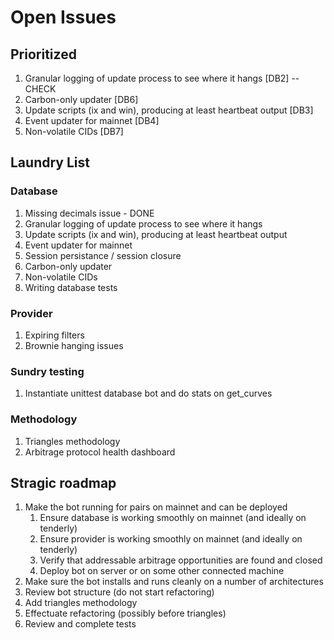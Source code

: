 # Open Issues

## Prioritized

1. Granular logging of update process to see where it hangs [DB2] -- CHECK
1. Carbon-only updater [DB6] 
1. Update scripts (ix and win), producing at least heartbeat output [DB3]
1. Event updater for mainnet [DB4]
1. Non-volatile CIDs [DB7]

## Laundry List

### Database

1. Missing decimals issue - DONE
2. Granular logging of update process to see where it hangs
3. Update scripts (ix and win), producing at least heartbeat output
4. Event updater for mainnet
5. Session persistance / session closure
6. Carbon-only updater
7. Non-volatile CIDs
8. Writing database tests

### Provider

1. Expiring filters
2. Brownie hanging issues

### Sundry testing

1. Instantiate unittest database bot and do stats on get_curves

### Methodology

1. Triangles methodology
2. Arbitrage protocol health dashboard

## Stragic roadmap

1. Make the bot running for pairs on mainnet and can be deployed
    1. Ensure database is working smoothly on mainnet (and ideally on tenderly)
    1. Ensure provider is working smoothly on mainnet (and ideally on tenderly)
    1. Verify that addressable arbitrage opportunities are found and closed
    1. Deploy bot on server or on some other connected machine
1. Make sure the bot installs and runs cleanly on a number of architectures
1. Review bot structure (do not start refactoring)
1. Add triangles methodology
1. Effectuate refactoring (possibly before triangles)
1. Review and complete tests